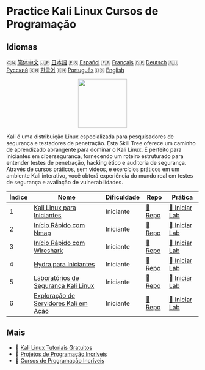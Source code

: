 # Practice Kali Linux Cursos de Programação

## Idiomas

🇨🇳 [简体中文](README_zh.md) 🇯🇵 [日本語](README_ja.md) 🇪🇸 [Español](README_es.md) 🇫🇷 [Français](README_fr.md) 🇩🇪 [Deutsch](README_de.md) 🇷🇺 [Русский](README_ru.md) 🇰🇷 [한국어](README_ko.md) 🇧🇷 [Português](README_pt.md) 🇺🇸 [English](README.md) 

<div align="center">
<img width="128px" src="https://file.labex.io/path/nJIFH3qqCckt.png">
</div>

Kali é uma distribuição Linux especializada para pesquisadores de segurança e testadores de penetração. Esta Skill Tree oferece um caminho de aprendizado abrangente para dominar o Kali Linux. É perfeito para iniciantes em cibersegurança, fornecendo um roteiro estruturado para entender testes de penetração, hacking ético e auditoria de segurança. Através de cursos práticos, sem vídeos, e exercícios práticos em um ambiente Kali interativo, você obterá experiência do mundo real em testes de segurança e avaliação de vulnerabilidades.

|   Índice | Nome                                                                                                    | Dificuldade   | Repo                                                                        | Prática                                                                          |
|----------|---------------------------------------------------------------------------------------------------------|---------------|-----------------------------------------------------------------------------|----------------------------------------------------------------------------------|
|        1 | [Kali Linux para Iniciantes](https://labex.io/pt/courses/kali-linux-for-beginners)                      | Iniciante     | [🔗 Repo](https://github.com/labex-labs/kali-linux-for-beginners)           | [🚀 Iniciar Lab](https://labex.io/pt/courses/kali-linux-for-beginners)           |
|        2 | [Início Rápido com Nmap](https://labex.io/pt/courses/quick-start-with-nmap)                             | Iniciante     | [🔗 Repo](https://github.com/labex-labs/quick-start-with-nmap)              | [🚀 Iniciar Lab](https://labex.io/pt/courses/quick-start-with-nmap)              |
|        3 | [Início Rápido com Wireshark](https://labex.io/pt/courses/quick-start-with-wireshark)                   | Iniciante     | [🔗 Repo](https://github.com/labex-labs/quick-start-with-wireshark)         | [🚀 Iniciar Lab](https://labex.io/pt/courses/quick-start-with-wireshark)         |
|        4 | [Hydra para Iniciantes](https://labex.io/pt/courses/hydra-for-beginners)                                | Iniciante     | [🔗 Repo](https://github.com/labex-labs/hydra-for-beginners)                | [🚀 Iniciar Lab](https://labex.io/pt/courses/hydra-for-beginners)                |
|        5 | [Laboratórios de Segurança Kali Linux](https://labex.io/pt/courses/kali-linux-security-labs)            | Iniciante     | [🔗 Repo](https://github.com/labex-labs/kali-linux-security-labs)           | [🚀 Iniciar Lab](https://labex.io/pt/courses/kali-linux-security-labs)           |
|        6 | [Exploração de Servidores Kali em Ação](https://labex.io/pt/courses/kali-server-exploitation-in-action) | Iniciante     | [🔗 Repo](https://github.com/labex-labs/kali-server-exploitation-in-action) | [🚀 Iniciar Lab](https://labex.io/pt/courses/kali-server-exploitation-in-action) |

## Mais

- 🔗 [Kali Linux Tutoriais Gratuitos](https://github.com/labex-labs/kali-free-tutorials)
- 🔗 [Projetos de Programação Incríveis](https://github.com/labex-labs/awesome-programming-projects)
- 🔗 [Cursos de Programação Incríveis](https://github.com/labex-labs/awesome-programming-courses)

